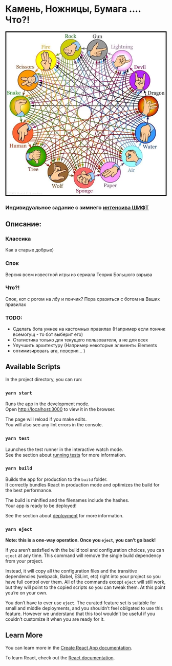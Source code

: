 # Камень, Ножницы, Бумага .... Что?!

![Что то странное](public/img/custom.webp)

### Индивидуальное задание с зимнего [интенсива ШИФТ](https://github.com/debabin/shift-winter-2023-task)

## Описание:

### Классика
Как в старые добрые)

### Спок
Версия всем известной игры из сериала Теория Большого взрыва

### Что?!
Спок, кот с рогом на лбу и пончик?
Пора сразиться с ботом на Ваших правилах

### TODO:
- Сделать бота умнее на кастомных правилах (Например если пончик всемогущ - то бот выберит его)
- Статистика только для текущего пользователя, а не для всех
- Улучшить архитектуру (Например некоторые элементы Elements
- ~~оптимизировать~~ ага, поверил... )

## Available Scripts

In the project directory, you can run:

### `yarn start`

Runs the app in the development mode.\
Open [http://localhost:3000](http://localhost:3000) to view it in the browser.

The page will reload if you make edits.\
You will also see any lint errors in the console.

### `yarn test`

Launches the test runner in the interactive watch mode.\
See the section about [running tests](https://facebook.github.io/create-react-app/docs/running-tests) for more information.

### `yarn build`

Builds the app for production to the `build` folder.\
It correctly bundles React in production mode and optimizes the build for the best performance.

The build is minified and the filenames include the hashes.\
Your app is ready to be deployed!

See the section about [deployment](https://facebook.github.io/create-react-app/docs/deployment) for more information.

### `yarn eject`

**Note: this is a one-way operation. Once you `eject`, you can’t go back!**

If you aren’t satisfied with the build tool and configuration choices, you can `eject` at any time. This command will remove the single build dependency from your project.

Instead, it will copy all the configuration files and the transitive dependencies (webpack, Babel, ESLint, etc) right into your project so you have full control over them. All of the commands except `eject` will still work, but they will point to the copied scripts so you can tweak them. At this point you’re on your own.

You don’t have to ever use `eject`. The curated feature set is suitable for small and middle deployments, and you shouldn’t feel obligated to use this feature. However we understand that this tool wouldn’t be useful if you couldn’t customize it when you are ready for it.

## Learn More

You can learn more in the [Create React App documentation](https://facebook.github.io/create-react-app/docs/getting-started).

To learn React, check out the [React documentation](https://reactjs.org/).
